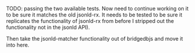 TODO: passing the two available tests. Now need to continue working on it to be sure it matches the old jsonld-rx. It needs to be tested to be sure it replicates the functionality of jsonld-rx from before I stripped out the functionality not in the jsonld API).

Then take the jsonld-matcher functionality out of bridgedbjs and move it into here.
